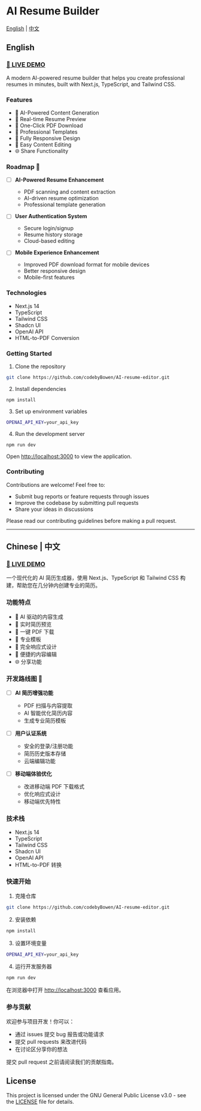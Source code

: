 # AI Resume Builder

[English](#english) | [中文](#Chinese)

## English

### [🔗 LIVE DEMO](https://bowvee-resume.netlify.app/)
A modern AI-powered resume builder that helps you create professional resumes in minutes, built with Next.js, TypeScript, and Tailwind CSS.

### Features

- 🤖 AI-Powered Content Generation
- 📝 Real-time Resume Preview
- 💾 One-Click PDF Download
- 🎨 Professional Templates
- 📱 Fully Responsive Design
- 🔄 Easy Content Editing
- 🌐 Share Functionality

### Roadmap 🚀

- [ ] **AI-Powered Resume Enhancement**
  - PDF scanning and content extraction
  - AI-driven resume optimization
  - Professional template generation

- [ ] **User Authentication System**
  - Secure login/signup
  - Resume history storage
  - Cloud-based editing

- [ ] **Mobile Experience Enhancement**
  - Improved PDF download format for mobile devices
  - Better responsive design
  - Mobile-first features

### Technologies

- Next.js 14
- TypeScript
- Tailwind CSS
- Shadcn UI
- OpenAI API
- HTML-to-PDF Conversion

### Getting Started

1. Clone the repository
```bash
git clone https://github.com/codebyBowen/AI-resume-editor.git
```

2. Install dependencies
```bash
npm install
```

3. Set up environment variables
```bash
OPENAI_API_KEY=your_api_key
```

4. Run the development server
```bash
npm run dev
```

Open [http://localhost:3000](http://localhost:3000) to view the application.

### Contributing

Contributions are welcome! Feel free to:
- Submit bug reports or feature requests through issues
- Improve the codebase by submitting pull requests
- Share your ideas in discussions

Please read our contributing guidelines before making a pull request.

---

## Chinese | 中文

### [🔗 LIVE DEMO](https://bowvee-resume.netlify.app/)
一个现代化的 AI 简历生成器，使用 Next.js、TypeScript 和 Tailwind CSS 构建，帮助您在几分钟内创建专业的简历。

### 功能特点

- 🤖 AI 驱动的内容生成
- 📝 实时简历预览
- 💾 一键 PDF 下载
- 🎨 专业模板
- 📱 完全响应式设计
- 🔄 便捷的内容编辑
- 🌐 分享功能

### 开发路线图 🚀

- [ ] **AI 简历增强功能**
  - PDF 扫描与内容提取
  - AI 智能优化简历内容
  - 生成专业简历模板

- [ ] **用户认证系统**
  - 安全的登录/注册功能
  - 简历历史版本存储
  - 云端编辑功能

- [ ] **移动端体验优化**
  - 改进移动端 PDF 下载格式
  - 优化响应式设计
  - 移动端优先特性

### 技术栈

- Next.js 14
- TypeScript
- Tailwind CSS
- Shadcn UI
- OpenAI API
- HTML-to-PDF 转换

### 快速开始

1. 克隆仓库
```bash
git clone https://github.com/codebyBowen/AI-resume-editor.git
```

2. 安装依赖
```bash
npm install
```

3. 设置环境变量
```bash
OPENAI_API_KEY=your_api_key
```

4. 运行开发服务器
```bash
npm run dev
```

在浏览器中打开 [http://localhost:3000](http://localhost:3000) 查看应用。

### 参与贡献

欢迎参与项目开发！你可以：
- 通过 issues 提交 bug 报告或功能请求
- 提交 pull requests 来改进代码
- 在讨论区分享你的想法

提交 pull request 之前请阅读我们的贡献指南。

## License

This project is licensed under the GNU General Public License v3.0 - see the [LICENSE](LICENSE) file for details.
